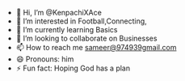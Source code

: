 - 👋 Hi, I’m @KenpachiXAce
- 👀 I’m interested in Football,Connecting,
- 🌱 I’m currently learning Basics
- 💞️ I’m looking to collaborate on Businesses
- 📫 How to reach me sameer@974939gmail.com
- 😄 Pronouns: him
- ⚡ Fun fact: Hoping God has a plan

<!---
KenpachiXAce/KenpachiXAce is a ✨ special ✨ repository because its `README.md` (this file) appears on your GitHub profile.
You can click the Preview link to take a look at your changes.
--->
